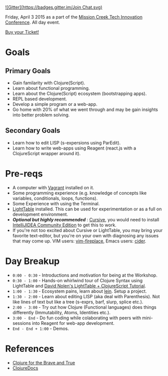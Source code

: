 [![Gitter](https://badges.gitter.im/Join Chat.svg)](https://gitter.im/verma/mcti-clojure-workshop?utm_source=badge&utm_medium=badge&utm_campaign=pr-badge&utm_content=badge)

Friday, April 3 2015 as a part of the [Mission Creek Tech Innovation Conference](http://www.missionfreak.com/innovation/).  All day event.

[Buy your Ticket!](http://midwestix.securemytix.com/event/3930181)


# Goals
## Primary Goals
- Gain familarity with Clojure(Script).
- Learn about functional programming.
- Learn about the Clojure(Script) ecosystem (bootstrapping apps).
- REPL based development.
- Develop a simple program or a web-app.
- Go home with 20% of what we went through and may be gain insights into better problem solving.

## Secondary Goals
- Learn how to edit LISP (s-expersions using ParEdit).
- Learn how to write web-apps using Reagent (react.js with a ClojureScript wrapper around it).

# Pre-reqs
- A computer with [Vagrant](https://www.vagrantup.com/) installed on it.
- Some programming experience (e.g. knowledge of concepts like variables, conditionals, loops, functions).
- Some Experience with using the Terminal.
- [LightTable](http://lighttable.com/) installed.  This can be used for experimentation or as a full on development environment.
- ___Optional but highly recommended___ : [Cursive](https://cursiveclojure.com/), you would need to install [IntelliJIDEA Community Edition](https://www.jetbrains.com/idea/) to get this to work.
- If you're not too excited about Cursive or LightTable, you may bring your favorite text-editor, but you're on your own with diagnosing any issues that may come up. VIM users: [vim-fireplace](https://github.com/tpope/vim-fireplace), Emacs users: [cider](https://github.com/clojure-emacs/cider).

# Day Breakup

- `0:00 - 0:30` - Introductions and motivation for being at the Workshop.
- `0:30 - 1:00` - Hands-on whirlwind tour of Clojure Syntax using LightTable and [David Nolen's LightTable + ClojureScript Tutorial](https://github.com/swannodette/lt-cljs-tutorial).
- `1:00 - 1:30` - Ecosystem pains, learn about [lein](http://leiningen.org/).  Setup a project.
- `1:30 - 2:00` - Learn about editing LISP (aka deal with Parenthesis).  Not like lines of text but like a tree (s-exprs, barf, slurp, splice etc.).
- `2:00 - 3:00` - Try out how Clojure (Functional languages) does things differently (Immutability, Atoms, Identities etc.).
- `3:00 - End`  - Do fun coding while colaborating with peers with mini-sessions into Reagent for web-app development.
- `End - End + 1:00` - Demos.

# References

- [Clojure for the Brave and True](http://www.braveclojure.com/)
- [ClojureDocs](http://clojuredocs.org/)
